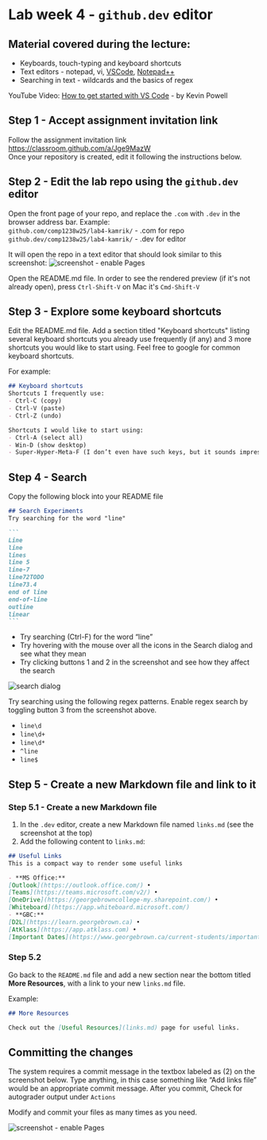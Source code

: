 # Lab week 4 - `github.dev` editor

## Material covered during the lecture:
- Keyboards, touch-typing and keyboard shortcuts  
- Text editors - notepad, vi, [VSCode](https://code.visualstudio.com/download), [Notepad++](https://notepad-plus-plus.org/)
- Searching in text - wildcards and the basics of regex 

YouTube Video: [How to get started with VS Code](https://www.youtube.com/watch?v=EUJlVYggR1Y) - by Kevin Powell


## Step 1 - Accept assignment invitation link
Follow the assignment invitation link  
https://classroom.github.com/a/Jge9MazW  
Once your repository is created, edit it following the instructions below.

## Step 2 - Edit the lab repo using the `github.dev` editor

Open the front page of your repo, and replace the `.com` with `.dev` in the browser address bar. Example:  
`github.com/comp1238w25/lab4-kamrik/` - .com for repo  
`github.dev/comp1238w25/lab4-kamrik/` - .dev for editor

It will open the repo in a text editor that should look similar to this screenshot:
![screenshot - enable Pages](img/github_dev_ui_dark.png)


Open the README.md file. In order to see the rendered preview (if it's not already open), press `Ctrl-Shift-V` on Mac it's `Cmd-Shift-V`

## Step 3 - Explore some keyboard shortcuts
Edit the README.md file. Add a section titled "Keyboard shortcuts" listing several keyboard shortcuts you already use frequently (if any) and 3 more shortcuts you would like to start using. Feel free to google for common keyboard shortcuts.

For example:
```markdown
## Keyboard shortcuts
Shortcuts I frequently use: 
- Ctrl-C (copy)
- Ctrl-V (paste)
- Ctrl-Z (undo)

Shortcuts I would like to start using: 
- Ctrl-A (select all)
- Win-D (show desktop)
- Super-Hyper-Meta-F (I don’t even have such keys, but it sounds impressive)
```


## Step 4 - Search
Copy the following block into your README file

````markdown
## Search Experiments
Try searching for the word "line"

```
Line
line
lines
line 5
line-7
line72TODO
line73.4
end of line
end-of-line
outline
linear
```
````

- Try searching (Ctrl-F) for the word “line”
- Try hovering with the mouse over all the icons in the Search dialog and see what they mean
- Try clicking buttons 1 and 2 in the screenshot and see how they affect the search


![search dialog](img/github_search_dialog_dark.png)

Try searching using the following regex patterns. Enable regex search by toggling button 3 from the screenshot above.
- `line\d`
- `line\d+`
- `line\d*`
- `^line`
- `line$`


## Step 5 - Create a new Markdown file and link to it

### Step 5.1 - Create a new Markdown file
1. In the `.dev` editor, create a new Markdown file named `links.md` (see the screenshot at the top)
2. Add the following content to `links.md`:

  ```markdown
  ## Useful Links
  This is a compact way to render some useful links

  - **MS Office:** 
  [Outlook](https://outlook.office.com/) • 
  [Teams](https://teams.microsoft.com/v2/) •
  [OneDrive](https://georgebrowncollege-my.sharepoint.com/) •
  [Whiteboard](https://app.whiteboard.microsoft.com/)  
  - **GBC:** 
  [D2L](https://learn.georgebrown.ca) • 
  [AtKlass](https://app.atklass.com) • 
  [Important Dates](https://www.georgebrown.ca/current-students/important-dates?term=27246&category=131)
   ```


### Step 5.2
Go back to the `README.md` file and add a new section near the bottom titled **More Resources**, with a link to your new `links.md` file.

   Example:

  ```markdown
  ## More Resources

  Check out the [Useful Resources](links.md) page for useful links.
  ```

## Committing the changes
The system requires a commit message in the textbox labeled as (2) on the screenshot below. Type anything, in this case something like “Add links file” would be an appropriate commit message. After you commit, Check for autograder output under `Actions`

Modify and commit your files as many times as you need.


![screenshot - enable Pages](img/github_dev_commit_dark.png)






